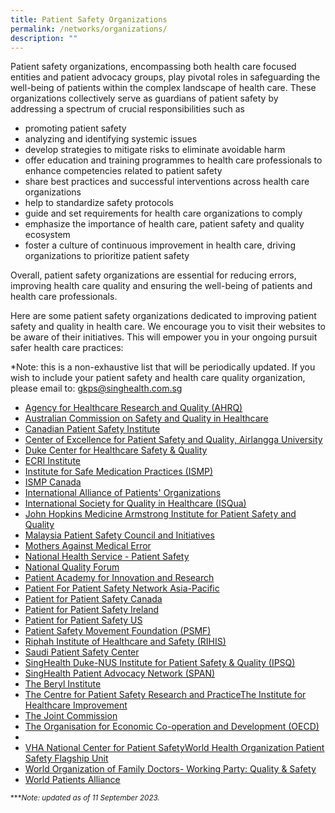 ```yaml
---
title: Patient Safety Organizations
permalink: /networks/organizations/
description: ""
---
```

Patient safety organizations, encompassing both health care focused entities and patient advocacy groups, play pivotal roles in safeguarding the well-being of patients within the complex landscape of health care. These organizations collectively serve as guardians of patient safety by addressing a spectrum of crucial responsibilities such as 
* promoting patient safety
* analyzing and identifying systemic issues
* develop strategies to mitigate risks to eliminate avoidable harm
* offer education and training programmes to health care professionals to enhance competencies related to patient safety
* share best practices and successful interventions across health care organizations
* help to standardize safety protocols
* guide and set requirements for health care organizations to comply
* emphasize the importance of health care, patient safety and quality ecosystem
* foster a culture of continuous improvement in health care, driving organizations to prioritize patient safety

Overall, patient safety organizations are essential for reducing errors, improving health care quality and ensuring the well-being of patients and health care professionals. 

Here are some patient safety organizations dedicated to improving patient safety and quality in health care. We encourage you to visit their websites to be aware of their initiatives. This will empower you in your ongoing pursuit safer health care practices:

*Note: this is a non-exhaustive list that will be periodically updated. If you wish to include your patient safety and health care quality organization, please email to:  gkps@singhealth.com.sg

* [Agency for Healthcare Research and Quality (AHRQ)](https://www.ahrq.gov/)
* [Australian Commission on Safety and Quality in Healthcare ](https://www.safetyandquality.gov.au/)
* [Canadian Patient Safety Institute](https://www.patientsafetyinstitute.ca/en/Pages/default.aspx)
* [Center of Excellence for Patient Safety and Quality, Airlangga University](https://scholar.unair.ac.id/en/organisations/center-for-patient-safety-research) 
* [Duke Center for Healthcare Safety &amp; Quality](https://hsq.dukehealth.org/)
* [ECRI Institute](https://www.ecri.org/)
* [Institute for Safe Medication Practices (ISMP)](https://www.ismp.org/)
* [ISMP Canada](https://ismpcanada.ca/)
* [International Alliance of Patients' Organizations ](https://www.iapo.org.uk/)
* [International Society for Quality in Healthcare (ISQua)](https://isqua.org/)
* [John Hopkins Medicine Armstrong Institute for Patient Safety and Quality ](https://www.hopkinsmedicine.org/armstrong-institute/about)
* [Malaysia Patient Safety Council and Initiatives](https://patientsafety.moh.gov.my/v2/)
* [Mothers Against Medical Error](https://www.hifa.org/support/supporting-organisations/mothers-against-medical-error-mame)
* [National Health Service - Patient Safety ](https://www.england.nhs.uk/patient-safety/)
* [National Quality Forum](https://www.qualityforum.org/Home.aspx)
* [Patient Academy for Innovation and Research](https://www.pairacademy.org/)
* [Patient For Patient Safety Network Asia-Pacific](https://calltoaction.pairacademy.org/index.php)
* [Patient for Patient Safety Canada](https://www.healthcareexcellence.ca/en/what-we-do/all-programs/patients-for-patient-safety-canada/)
* [Patient for Patient Safety Ireland](https://patientsforpatientsafety.ie/)
* [Patient for Patient Safety US](https://www.pfps.us/)
* [Patient Safety Movement Foundation (PSMF)](https://psmf.org/)
* [Riphah Institute of Healthcare and Safety (RIHIS)](https://rihis.riphah.edu.pk/)
* [Saudi Patient Safety Center](https://www.spsc.gov.sa/English/Public/Pages/default.aspx)
* [SingHealth Duke-NUS Institute for Patient Safety &amp; Quality (IPSQ)](https://www.singhealthdukenus.com.sg/ipsq)
* [SingHealth Patient Advocacy Network (SPAN)](https://www.singhealthdukenus.com.sg/ipsq/singhealth-patient-advocacy-network)
* [The Beryl Institute](https://theberylinstitute.org/)
* [The Centre for Patient Safety Research and Practice](http://www.patientsafetyresearch.org/)[The Institute for Healthcare Improvement](https://www.ihi.org/)
* [The Joint Commission](https://www.jointcommission.org/)
* [The Organisation for Economic Co-operation and Development (OECD) ](https://www.oecd.org/health/patient-safety.htm)
* 
* [VHA National Center for Patient Safety](https://www.patientsafety.va.gov/)[World Health Organization Patient Safety Flagship Unit](https://www.who.int/teams/integrated-health-services/patient-safety)
* [World Organization of Family Doctors- Working Party: Quality &amp; Safety](https://www.globalfamilydoctor.com/groups/WorkingParties/QualitySafety.aspx)
* [World Patients Alliance](https://www.worldpatientsalliance.org/)



<small> ****Note: updated as of 11 September 2023.*</small>